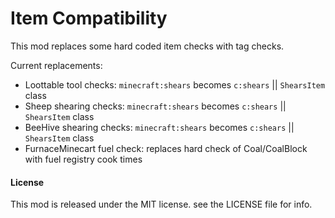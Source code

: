 # Item Compatibility
This mod replaces some hard coded item checks with tag checks.

Current replacements:
- Loottable tool checks: `minecraft:shears` becomes `c:shears` || `ShearsItem` class
- Sheep shearing checks: `minecraft:shears` becomes `c:shears` || `ShearsItem` class
- BeeHive shearing checks: `minecraft:shears` becomes `c:shears` || `ShearsItem` class
- FurnaceMinecart fuel check: replaces hard check of Coal/CoalBlock with fuel registry cook times

#### License
 This mod is released under the MIT license. see the LICENSE file for info. 
